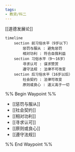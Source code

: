 ```yaml
---
tags:
- 教资/科二
---
```


[[道德发展论]]

```mermaid
timeline
	section 前习俗水平（9岁以下）
		惩罚与服从 : 避免惩罚
		相对功利 : 符合自我利益
	section 习俗水平（9～16岁）
		寻求认可 : 谋求赞赏
		遵守法规 : 法律不可改变
	section 后习俗水平（16岁以后）
		社会契约 : 法律可改变
		原则或良心 : 道义高于一切
```

%% Begin Waypoint %%
- [[惩罚与服从]]
- [[社会契约]]
- [[相对功利]]
- [[寻求认可]]
- [[原则或良心]]
- [[遵守法规]]

%% End Waypoint %%